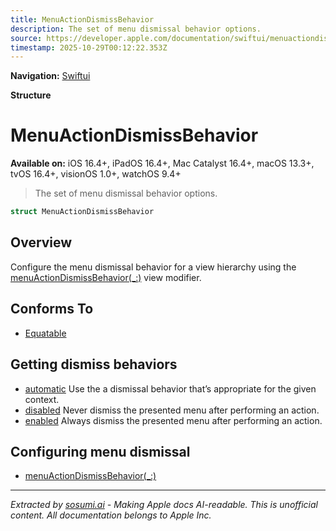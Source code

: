 ```yaml
---
title: MenuActionDismissBehavior
description: The set of menu dismissal behavior options.
source: https://developer.apple.com/documentation/swiftui/menuactiondismissbehavior
timestamp: 2025-10-29T00:12:22.353Z
---
```


**Navigation:** [Swiftui](/documentation/swiftui)

**Structure**

# MenuActionDismissBehavior

**Available on:** iOS 16.4+, iPadOS 16.4+, Mac Catalyst 16.4+, macOS 13.3+, tvOS 16.4+, visionOS 1.0+, watchOS 9.4+

> The set of menu dismissal behavior options.

```swift
struct MenuActionDismissBehavior
```

## Overview

Configure the menu dismissal behavior for a view hierarchy using the [menuActionDismissBehavior(_:)](/documentation/swiftui/view/menuactiondismissbehavior(_:)) view modifier.

## Conforms To

- [Equatable](/documentation/Swift/Equatable)

## Getting dismiss behaviors

- [automatic](/documentation/swiftui/menuactiondismissbehavior/automatic) Use the a dismissal behavior that’s appropriate for the given context.
- [disabled](/documentation/swiftui/menuactiondismissbehavior/disabled) Never dismiss the presented menu after performing an action.
- [enabled](/documentation/swiftui/menuactiondismissbehavior/enabled) Always dismiss the presented menu after performing an action.

## Configuring menu dismissal

- [menuActionDismissBehavior(_:)](/documentation/swiftui/view/menuactiondismissbehavior(_:))

---

*Extracted by [sosumi.ai](https://sosumi.ai) - Making Apple docs AI-readable.*
*This is unofficial content. All documentation belongs to Apple Inc.*
